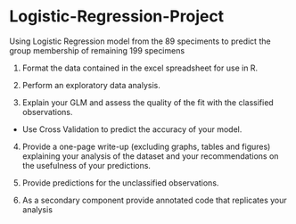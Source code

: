 # Logistic-Regression-Project
Using Logistic Regression model from the 89 speciments to predict the group membership of remaining 199 specimens


1. Format the data contained in the excel spreadsheet for use in R.

2. Perform an exploratory data analysis.

3.	Explain your GLM and assess the quality of the fit with the classified observations.   
  -	Use Cross Validation to predict the accuracy of your model.

4.	Provide a one-page write-up (excluding graphs, tables and figures) explaining your analysis of the dataset and your recommendations on the usefulness of your predictions. 

5.	Provide predictions for the unclassified observations. 		
6.	As a secondary component provide annotated code that replicates your analysis
